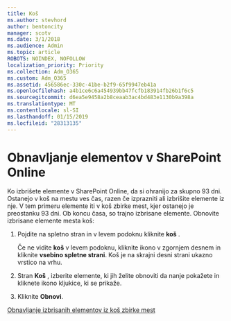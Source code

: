 ```yaml
---
title: Koš
ms.author: stevhord
author: bentoncity
manager: scotv
ms.date: 3/1/2018
ms.audience: Admin
ms.topic: article
ROBOTS: NOINDEX, NOFOLLOW
localization_priority: Priority
ms.collection: Adm_O365
ms.custom: Adm_O365
ms.assetid: 456586ec-330c-41be-b2f9-65f9947eb41a
ms.openlocfilehash: a4b1ce6c6a454939bb47fcfb183914fb26b1f6c5
ms.sourcegitcommit: d6ea5e9458a2b8ceaab3ac4bd483e1130b9a398a
ms.translationtype: MT
ms.contentlocale: sl-SI
ms.lasthandoff: 01/15/2019
ms.locfileid: "28313135"
---
```

# <a name="restore-items-in-sharepoint-online"></a>Obnavljanje elementov v SharePoint Online

Ko izbrišete elemente v SharePoint Online, da si ohranijo za skupno 93 dni. Ostanejo v koš na mestu ves čas, razen če izprazniti ali izbrišite elemente iz nje. V tem primeru elemente iti v koš zbirke mest, kjer ostanejo je preostanku 93 dni. Ob koncu časa, so trajno izbrisane elemente. Obnovite izbrisane elemente mesta koš:
  
1. Pojdite na spletno stran in v levem podoknu kliknite **koš** . 
    
    Če ne vidite **koš** v levem podoknu, kliknite ikono v zgornjem desnem in kliknite **vsebino spletne strani**. Koš je na skrajni desni strani ukazno vrstico na vrhu.
    
2. Stran **Koš** , izberite elemente, ki jih želite obnoviti da nanje pokažete in kliknete ikono kljukice, ki se prikaže. 
    
3. Kliknite **Obnovi**.
    
[Obnavljanje izbrisanih elementov iz koš zbirke mest](https://go.microsoft.com/fwlink/?linkid=866439)
  

